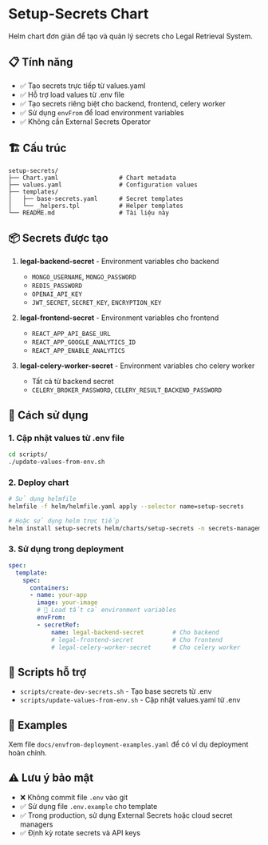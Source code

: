 # Setup-Secrets Chart

Helm chart đơn giản để tạo và quản lý secrets cho Legal Retrieval System.

## 📋 Tính năng

- ✅ Tạo secrets trực tiếp từ values.yaml
- ✅ Hỗ trợ load values từ .env file
- ✅ Tạo secrets riêng biệt cho backend, frontend, celery worker
- ✅ Sử dụng `envFrom` để load environment variables
- ✅ Không cần External Secrets Operator

## 🏗️ Cấu trúc

```
setup-secrets/
├── Chart.yaml                 # Chart metadata
├── values.yaml                # Configuration values
├── templates/
│   ├── base-secrets.yaml      # Secret templates
│   └── _helpers.tpl           # Helper templates
└── README.md                  # Tài liệu này
```

## 📦 Secrets được tạo

1. **legal-backend-secret** - Environment variables cho backend
   - `MONGO_USERNAME`, `MONGO_PASSWORD`
   - `REDIS_PASSWORD`
   - `OPENAI_API_KEY`
   - `JWT_SECRET`, `SECRET_KEY`, `ENCRYPTION_KEY`

2. **legal-frontend-secret** - Environment variables cho frontend
   - `REACT_APP_API_BASE_URL`
   - `REACT_APP_GOOGLE_ANALYTICS_ID`
   - `REACT_APP_ENABLE_ANALYTICS`

3. **legal-celery-worker-secret** - Environment variables cho celery worker
   - Tất cả từ backend secret
   - `CELERY_BROKER_PASSWORD`, `CELERY_RESULT_BACKEND_PASSWORD`

## 🚀 Cách sử dụng

### 1. Cập nhật values từ .env file

```bash
cd scripts/
./update-values-from-env.sh
```

### 2. Deploy chart

```bash
# Sử dụng helmfile
helmfile -f helm/helmfile.yaml apply --selector name=setup-secrets

# Hoặc sử dụng helm trực tiếp
helm install setup-secrets helm/charts/setup-secrets -n secrets-management --create-namespace
```

### 3. Sử dụng trong deployment

```yaml
spec:
  template:
    spec:
      containers:
      - name: your-app
        image: your-image
        # 🔑 Load tất cả environment variables
        envFrom:
        - secretRef:
            name: legal-backend-secret        # Cho backend
            # legal-frontend-secret           # Cho frontend  
            # legal-celery-worker-secret      # Cho celery worker
```

## 🔧 Scripts hỗ trợ

- `scripts/create-dev-secrets.sh` - Tạo base secrets từ .env
- `scripts/update-values-from-env.sh` - Cập nhật values.yaml từ .env

## 📝 Examples

Xem file `docs/envfrom-deployment-examples.yaml` để có ví dụ deployment hoàn chỉnh.

## ⚠️ Lưu ý bảo mật

- ❌ Không commit file `.env` vào git
- ✅ Sử dụng file `.env.example` cho template
- ✅ Trong production, sử dụng External Secrets hoặc cloud secret managers
- ✅ Định kỳ rotate secrets và API keys
